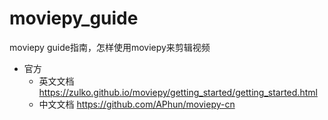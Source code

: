 # moviepy_guide
moviepy guide指南，怎样使用moviepy来剪辑视频




- 官方
    - 英文文档 https://zulko.github.io/moviepy/getting_started/getting_started.html
    - 中文文档 https://github.com/APhun/moviepy-cn
    